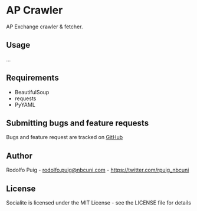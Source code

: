 # AP Crawler #

AP Exchange crawler & fetcher.

## Usage ##

...

## Requirements ##

- BeautifulSoup
- requests
- PyYAML

## Submitting bugs and feature requests ##

Bugs and feature request are tracked on [GitHub](https://github.com/telemundo/ap-crawler/issues)

## Author ##

Rodolfo Puig - <rodolfo.puig@nbcuni.com> - <https://twitter.com/rpuig_nbcuni><br />

## License ##

Socialite is licensed under the MIT License - see the LICENSE file for details
